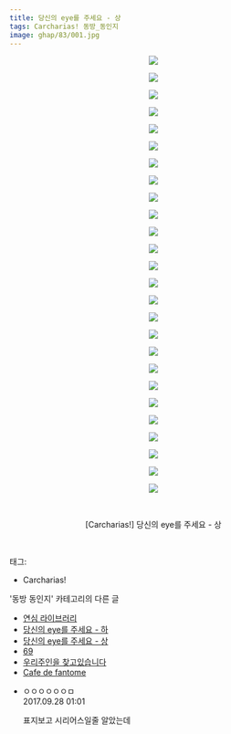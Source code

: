 ```yaml
---
title: 당신의 eye를 주세요 - 상
tags: Carcharias! 동방_동인지
image: ghap/83/001.jpg
---
```

<div class="article">
<p style="text-align: center; clear: none; float: none;"><img src="{{ site.nasurl }}/ghap/83/001.jpg"/></p>
<p style="text-align: center; clear: none; float: none;"><img src="{{ site.nasurl }}/ghap/83/002.jpg"/></p>
<p style="text-align: center; clear: none; float: none;"><img src="{{ site.nasurl }}/ghap/83/003.jpg"/></p>
<p style="text-align: center; clear: none; float: none;"><img src="{{ site.nasurl }}/ghap/83/004.jpg"/></p>
<p style="text-align: center; clear: none; float: none;"><img src="{{ site.nasurl }}/ghap/83/005.jpg"/></p>
<p style="text-align: center; clear: none; float: none;"><img src="{{ site.nasurl }}/ghap/83/006.jpg"/></p>
<p style="text-align: center; clear: none; float: none;"><img src="{{ site.nasurl }}/ghap/83/007.jpg"/></p>
<p style="text-align: center; clear: none; float: none;"><img src="{{ site.nasurl }}/ghap/83/008.jpg"/></p>
<p style="text-align: center; clear: none; float: none;"><img src="{{ site.nasurl }}/ghap/83/009.jpg"/></p>
<p style="text-align: center; clear: none; float: none;"><img src="{{ site.nasurl }}/ghap/83/010.jpg"/></p>
<p style="text-align: center; clear: none; float: none;"><img src="{{ site.nasurl }}/ghap/83/011.jpg"/></p>
<p style="text-align: center; clear: none; float: none;"><img src="{{ site.nasurl }}/ghap/83/012.jpg"/></p>
<p style="text-align: center; clear: none; float: none;"><img src="{{ site.nasurl }}/ghap/83/013.jpg"/></p>
<p style="text-align: center; clear: none; float: none;"><img src="{{ site.nasurl }}/ghap/83/014.jpg"/></p>
<p style="text-align: center; clear: none; float: none;"><img src="{{ site.nasurl }}/ghap/83/015.jpg"/></p>
<p style="text-align: center; clear: none; float: none;"><img src="{{ site.nasurl }}/ghap/83/016.jpg"/></p>
<p style="text-align: center; clear: none; float: none;"><img src="{{ site.nasurl }}/ghap/83/017.jpg"/></p>
<p style="text-align: center; clear: none; float: none;"><img src="{{ site.nasurl }}/ghap/83/018.jpg"/></p>
<p style="text-align: center; clear: none; float: none;"><img src="{{ site.nasurl }}/ghap/83/019.jpg"/></p>
<p style="text-align: center; clear: none; float: none;"><img src="{{ site.nasurl }}/ghap/83/020.jpg"/></p>
<p style="text-align: center; clear: none; float: none;"><img src="{{ site.nasurl }}/ghap/83/021.jpg"/></p>
<p style="text-align: center; clear: none; float: none;"><img src="{{ site.nasurl }}/ghap/83/022.jpg"/></p>
<p style="text-align: center; clear: none; float: none;"><img src="{{ site.nasurl }}/ghap/83/023.jpg"/></p>
<p style="text-align: center; clear: none; float: none;"><img src="{{ site.nasurl }}/ghap/83/024.jpg"/></p>
<p style="text-align: center; clear: none; float: none;"><img src="{{ site.nasurl }}/ghap/83/025.jpg"/></p>
<p style="text-align: center; clear: none; float: none;"><img src="{{ site.nasurl }}/ghap/83/026.jpg"/></p>
<p style="text-align: center; clear: none; float: none;"><br/></p>
<p style="text-align: center; clear: none; float: none;">[Carcharias!] 당신의 eye를 주세요 - 상</p>
<p><br/></p>
</div><div class="tagTrail">
<p>태그: </p>
<ul>
<li>Carcharias!</li>
</ul>
</div><div class="another">
<p>'동방 동인지' 카테고리의 다른 글</p>
<ul>
<li><a href="/2016-06-16-ghap_85">연심 라이브러리</a></li>
<li><a href="/2016-06-16-ghap_84">당신의 eye를 주세요 - 하</a></li>
<li><a href="/2016-06-16-ghap_83">당신의 eye를 주세요 - 상</a></li>
<li><a href="/2016-06-16-ghap_82">69</a></li>
<li><a href="/2016-06-16-ghap_81">우리주인을 찾고있습니다</a></li>
<li><a href="/2016-06-16-ghap_80">Cafe de fantome</a></li>
</ul>
</div><div class="cb_module cb_fluid">
<div class="cb_wrt cb_profile">
<div class="comment">
<ul>
<li class="cb_thumb_off" id="comment15092075">
<div class="cb_comment_area">
<div class="cb_info_area">
<div class="cb_section">
<span class="cb_nick_name">ㅇㅇㅇㅇㅇㅇㅁ</span>
</div>
<div class="cb_section">
<span class="cb_date">2017.09.28 01:01 </span>
</div>
</div>
<div class="cb_dsc_comment">
<p class="cb_dsc">
											표지보고 시리어스일줄 알았는데
										</p>
</div>
</div></li>
</ul>
</div>
</div><!-- commentList close -->
</div>